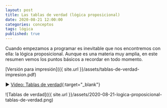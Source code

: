 ```yaml
---
layout: post
title: Las tablas de verdad (lógica proposicional)
date: 2020-08-21 12:00:00
categories: conceptos
tags: lógica
published: true
---
```



Cuando empezamos a programar es inevitable que nos encontremos con ella: la lógica proposicional.
Aunque es una materia muy amplia, en este resumen vemos los puntos básicos a recordar en todo momento.

[Versión para impresión]({{ site.url }}/assets/tablas-de-verdad-impresion.pdf)

▶️ [Video: Tablas de verdad](https://www.youtube.com/watch?v=Smzj5xOTi4I){:target="_blank"}

![Tablas de verdad]({{ site.url }}/assets/2020-08-21-logica-proposicional-tablas-de-verdad.png)
